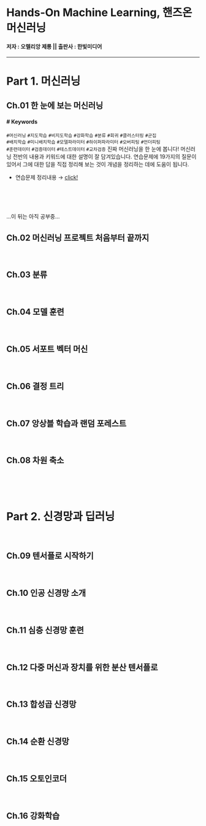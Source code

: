 # Hands-On Machine Learning, 핸즈온 머신러닝
#### 저자 : 오렐리앙 제롱 || 출판사 : 한빛미디어


---
# Part 1. 머신러닝

## Ch.01 한 눈에 보는 머신러닝
#### \# Keywords   
`#머신러닝` `#지도학습` `#비지도학습` `#강화학습` `#분류` `#회귀` `#클러스터링` `#군집`   
`#배치학습` `#미니배치학습` `#모델파라미터` `#하이퍼파라미터` `#오버피팅` `#언더피팅`  
`#훈련데이터` `#검증데이터` `#테스트데이터` `#교차검증`
진짜 머신러닝을 한 눈에 봅니다! 머신러닝 전반의 내용과 키워드에 대한 설명이 잘 담겨있습니다. 연습문제에 19가지의 질문이 있어서 그에 대한 답을 직접 정리해 보는 것이 개념을 정리하는 데에 도움이 됩니다.   


- 연습문제 정리내용 → [click!](https://github.com/jeina7/Book_studying/blob/master/03_Hands-On-MachineLearning/Chapter1-Exercise.md#-%ED%95%B8%EC%A6%88%EC%98%A8-%EB%A8%B8%EC%8B%A0%EB%9F%AC%EB%8B%9D-%E3%85%A4-hands-on-machine-learning)

ㅤㅤㅤ　



ㅤ　

...이 뒤는 아직 공부중...




## Ch.02 머신러닝 프로젝트 처음부터 끝까지

ㅤㅤㅤ　




## Ch.03 분류

ㅤㅤㅤ　




## Ch.04 모델 훈련

ㅤㅤㅤ　




## Ch.05 서포트 벡터 머신

ㅤㅤㅤ　




## Ch.06 결정 트리

ㅤㅤㅤ　




## Ch.07 앙상블 학습과 랜덤 포레스트

ㅤㅤㅤ　




## Ch.08 차원 축소

ㅤㅤㅤ　





ㅤㅤㅤ　




# Part 2. 신경망과 딥러닝

ㅤㅤㅤ　




## Ch.09 텐서플로 시작하기

ㅤㅤㅤ　




## Ch.10 인공 신경망 소개

ㅤㅤㅤ　




## Ch.11 심층 신경망 훈련

ㅤㅤㅤ　




## Ch.12 다중 머신과 장치를 위한 분산 텐서플로

ㅤㅤㅤ　




## Ch.13 합성곱 신경망

ㅤㅤㅤ　




## Ch.14 순환 신경망

ㅤㅤㅤ　




## Ch.15 오토인코더

ㅤㅤㅤ　




## Ch.16 강화학습
